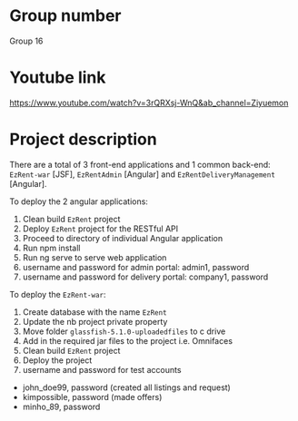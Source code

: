 # Group number
Group 16


# Youtube link
https://www.youtube.com/watch?v=3rQRXsj-WnQ&ab_channel=Ziyuemon

# Project description

There are a total of 3 front-end applications and 1 common back-end: `EzRent-war` [JSF], `EzRentAdmin` [Angular] and `EzRentDeliveryManagement` [Angular]. 

To deploy the 2 angular applications:
1. Clean build `EzRent` project 
2. Deploy `EzRent` project for the RESTful API
3. Proceed to directory of individual Angular application 
4. Run npm install 
5. Run ng serve to serve web application 
6. username and password for admin portal: admin1, password
7. username and password for delivery portal: company1, password

To deploy the `EzRent-war`:
1. Create database with the name `EzRent`
2. Update the nb project private property
3. Move folder `glassfish-5.1.0-uploadedfiles` to c drive
4. Add in the required jar files to the project i.e. Omnifaces
5. Clean build `EzRent` project
6. Deploy the project
7. username and password for test accounts
  - john_doe99, password (created all listings and request)
  - kimpossible, password (made offers)
  - minho_89, password

